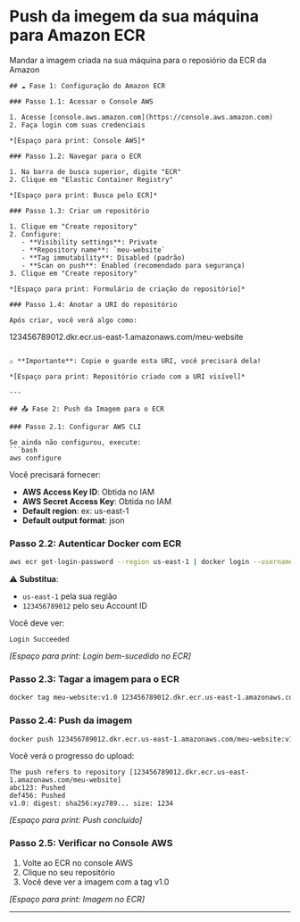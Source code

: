 # Push da imegem da sua máquina para Amazon ECR

Mandar a imagem criada na sua máquina para o reposiório da ECR da Amazon
```
## ☁️ Fase 1: Configuração do Amazon ECR

### Passo 1.1: Acessar o Console AWS

1. Acesse [console.aws.amazon.com](https://console.aws.amazon.com)
2. Faça login com suas credenciais

*[Espaço para print: Console AWS]*

### Passo 1.2: Navegar para o ECR

1. Na barra de busca superior, digite "ECR"
2. Clique em "Elastic Container Registry"

*[Espaço para print: Busca pelo ECR]*

### Passo 1.3: Criar um repositório

1. Clique em "Create repository"
2. Configure:
   - **Visibility settings**: Private
   - **Repository name**: `meu-website`
   - **Tag immutability**: Disabled (padrão)
   - **Scan on push**: Enabled (recomendado para segurança)
3. Clique em "Create repository"

*[Espaço para print: Formulário de criação do repositório]*

### Passo 1.4: Anotar a URI do repositório

Após criar, você verá algo como:
```
123456789012.dkr.ecr.us-east-1.amazonaws.com/meu-website
```

⚠️ **Importante**: Copie e guarde esta URI, você precisará dela!

*[Espaço para print: Repositório criado com a URI visível]*

---

## 📤 Fase 2: Push da Imagem para o ECR

### Passo 2.1: Configurar AWS CLI

Se ainda não configurou, execute:
```bash
aws configure
```

Você precisará fornecer:
- **AWS Access Key ID**: Obtida no IAM
- **AWS Secret Access Key**: Obtida no IAM
- **Default region**: ex: us-east-1
- **Default output format**: json

### Passo 2.2: Autenticar Docker com ECR

```bash
aws ecr get-login-password --region us-east-1 | docker login --username AWS --password-stdin 123456789012.dkr.ecr.us-east-1.amazonaws.com
```

⚠️ **Substitua**: 
- `us-east-1` pela sua região
- `123456789012` pelo seu Account ID

Você deve ver:
```
Login Succeeded
```

*[Espaço para print: Login bem-sucedido no ECR]*

### Passo 2.3: Tagar a imagem para o ECR

```bash
docker tag meu-website:v1.0 123456789012.dkr.ecr.us-east-1.amazonaws.com/meu-website:v1.0
```

### Passo 2.4: Push da imagem

```bash
docker push 123456789012.dkr.ecr.us-east-1.amazonaws.com/meu-website:v1.0
```

Você verá o progresso do upload:
```
The push refers to repository [123456789012.dkr.ecr.us-east-1.amazonaws.com/meu-website]
abc123: Pushed
def456: Pushed
v1.0: digest: sha256:xyz789... size: 1234
```

*[Espaço para print: Push concluído]*

### Passo 2.5: Verificar no Console AWS

1. Volte ao ECR no console AWS
2. Clique no seu repositório
3. Você deve ver a imagem com a tag v1.0

*[Espaço para print: Imagem no ECR]*

---

